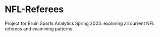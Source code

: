 # NFL-Referees

Project for Bruin Sports Analytics Spring 2023: exploring all current NFL referees and examining patterns
